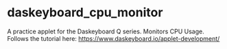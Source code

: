 # daskeyboard_cpu_monitor
A practice applet for the Daskeyboard Q series. Monitors CPU Usage. Follows the tutorial here: https://www.daskeyboard.io/applet-development/
